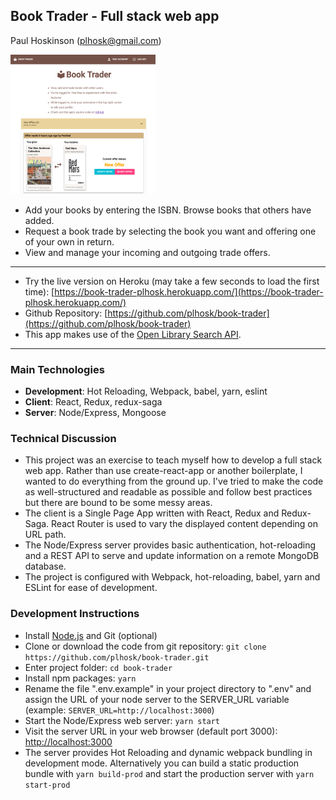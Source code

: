 ## Book Trader - Full stack web app
Paul Hoskinson (plhosk@gmail.com)

![Book-trader screenshot](https://raw.githubusercontent.com/plhosk/temp/master/screenshot-book-trader.png)

- Add your books by entering the ISBN. Browse books that others have added.
- Request a book trade by selecting the book you want and offering one of your own in return.
- View and manage your incoming and outgoing trade offers.

---

- Try the live version on Heroku (may take a few seconds to load the first time): [https://book-trader-plhosk.herokuapp.com/](https://book-trader-plhosk.herokuapp.com/)
- Github Repository: [https://github.com/plhosk/book-trader](https://github.com/plhosk/book-trader)
- This app makes use of the [Open Library Search API](https://openlibrary.org/dev/docs/api/search).

---

### Main Technologies
- **Development**: Hot Reloading, Webpack, babel, yarn, eslint
- **Client**: React, Redux, redux-saga
- **Server**: Node/Express, Mongoose

### Technical Discussion
- This project was an exercise to teach myself how to develop a full stack web app. Rather than use create-react-app or another boilerplate, I wanted to do everything from the ground up. I've tried to make the code as well-structured and readable as possible and follow best practices but there are bound to be some messy areas.
- The client is a Single Page App written with React, Redux and Redux-Saga. React Router is used to vary the displayed content depending on URL path.
- The Node/Express server provides basic authentication, hot-reloading and a REST API to serve and update information on a remote MongoDB database. 
- The project is configured with Webpack, hot-reloading, babel, yarn and ESLint for ease of development.

### Development Instructions
- Install [Node.js](https://nodejs.org/en/) and Git (optional)
- Clone or download the code from git repository: `git clone https://github.com/plhosk/book-trader.git`
- Enter project folder: `cd book-trader`
- Install npm packages: `yarn`
- Rename the file ".env.example" in your project directory to ".env" and assign the URL of your node server to the SERVER_URL variable (example: `SERVER_URL=http://localhost:3000`)
- Start the Node/Express web server: `yarn start`
- Visit the server URL in your web browser (default port 3000): [http://localhost:3000](http://localhost:3000)
- The server provides Hot Reloading and dynamic webpack bundling in development mode. Alternatively you can build a static production bundle with `yarn build-prod` and start the production server with `yarn start-prod`
